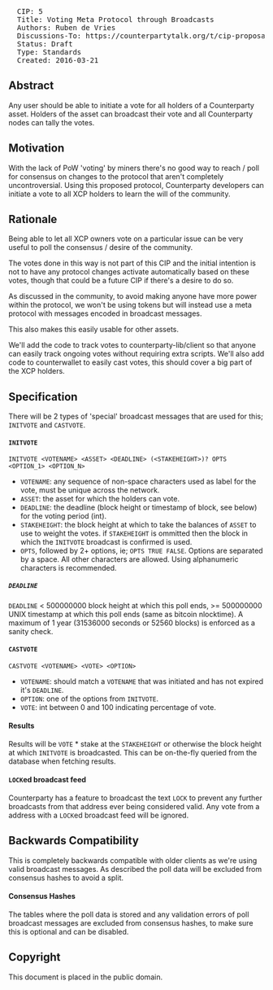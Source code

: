 <pre>
  CIP: 5
  Title: Voting Meta Protocol through Broadcasts
  Authors: Ruben de Vries
  Discussions-To: https://counterpartytalk.org/t/cip-proposal-voting-meta-protocol-through-broadcasts/1926
  Status: Draft
  Type: Standards
  Created: 2016-03-21
</pre>

## Abstract ##

Any user should be able to initiate a vote for all holders of a Counterparty asset.
Holders of the asset can broadcast their vote and all Counterparty nodes can tally the votes.

## Motivation ##

With the lack of PoW 'voting' by miners there's no good way to reach / poll for consensus on changes to the protocol
that aren't completely uncontroversial.
Using this proposed protocol, Counterparty developers can initiate a vote to all XCP holders to learn the will of the community.

## Rationale ##

Being able to let all XCP owners vote on a particular issue can be very useful to poll the consensus / desire of the community.

The votes done in this way is not part of this CIP and the initial intention is not to have any protocol changes activate automatically based on these votes,
though that could be a future CIP if there's a desire to do so.

As discussed in the community, to avoid making anyone have more power within the protocol, we won't be using tokens
but will instead use a meta protocol with messages encoded in broadcast messages.

This also makes this easily usable for other assets.

We'll add the code to track votes to counterparty-lib/client so that anyone can easily track ongoing votes without requiring extra scripts.
We'll also add code to counterwallet to easily cast votes, this should cover a big part of the XCP holders.

## Specification ##

There will be 2 types of 'special' broadcast messages that are used for this; `INITVOTE` and `CASTVOTE`.

#### `INITVOTE`
```INITVOTE <VOTENAME> <ASSET> <DEADLINE> (<STAKEHEIGHT>)? OPTS <OPTION_1> <OPTION_N>```
 - `VOTENAME`: any sequence of non-space characters used as label for the vote, must be unique across the network.
 - `ASSET`: the asset for which the holders can vote.
 - `DEADLINE`: the deadline (block height or timestamp of block, see below) for the voting period (int).
 - `STAKEHEIGHT`: the block height at which to take the balances of `ASSET` to use to weight the votes.
   if `STAKEHEIGHT` is ommitted then the block in which the `INITVOTE` broadcast is confirmed is used.
 - `OPTS`, followed by 2+ options, ie; `OPTS TRUE FALSE`.
   Options are separated by a space. All other characters are allowed. Using alphanumeric characters is recommended.

##### `DEADLINE`
`DEADLINE` &lt; 500000000 block height at which this poll ends, &gt;= 500000000	UNIX timestamp at which this poll ends
(same as bitcoin nlocktime).
A maximum of 1 year (31536000 seconds or 52560 blocks) is enforced as a sanity check.


#### `CASTVOTE`
```CASTVOTE <VOTENAME> <VOTE> <OPTION>```
 - `VOTENAME`: should match a `VOTENAME` that was initiated and has not expired it's `DEADLINE`.
 - `OPTION`: one of the options from `INITVOTE`.
 - `VOTE`: int between 0 and 100 indicating percentage of vote.

#### Results
Results will be `VOTE` * stake at the `STAKEHEIGHT` or otherwise the block height at which `INITVOTE` is broadcasted.
This can be on-the-fly queried from the database when fetching results.

#### `LOCK`ed broadcast feed
Counterparty has a feature to broadcast the text `LOCK` to prevent any further broadcasts from that address ever being considered valid.
Any vote from a address with a `LOCK`ed broadcast feed will be ignored.

## Backwards Compatibility ##

This is completely backwards compatible with older clients as we're using valid broadcast messages.
As described the poll data will be excluded from consensus hashes to avoid a split.

#### Consensus Hashes
The tables where the poll data is stored and any validation errors of poll broadcast messages are excluded from consensus hashes,
to make sure this is optional and can be disabled.

## Copyright ##

This document is placed in the public domain.
